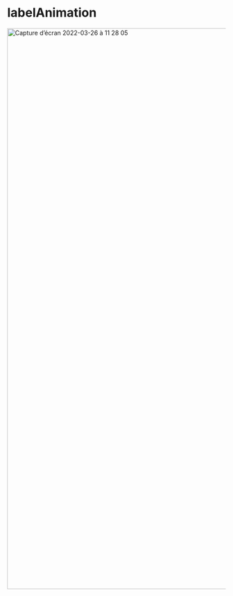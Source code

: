 # labelAnimation
<img width="1295" alt="Capture d’écran 2022-03-26 à 11 28 05" src="https://user-images.githubusercontent.com/79283100/160231450-2eec9c4f-cc3c-49de-8b43-9b86f50abaea.png">

